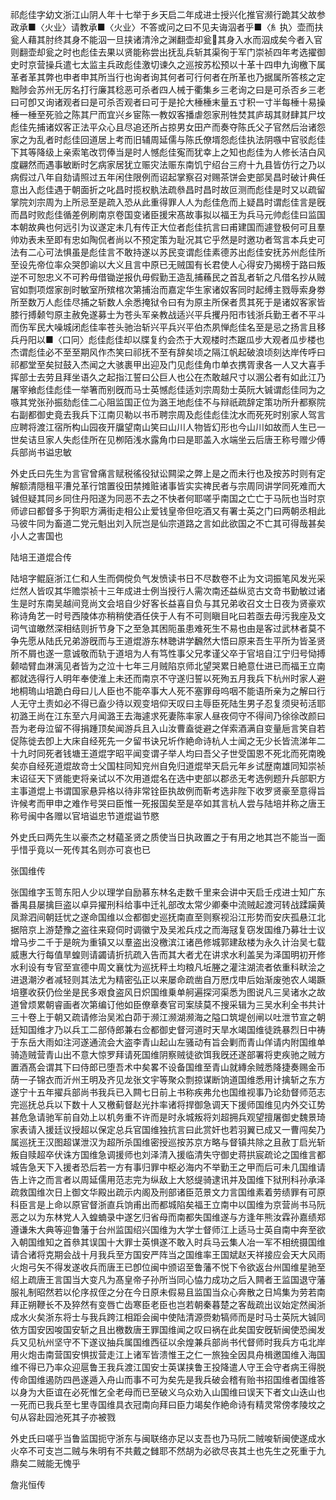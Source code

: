 <!-- { "loadSidebar": true } -->
祁彪佳字幼文浙江山阴人年十七举于乡天启二年成进士授兴化推官濒行跪其父故参政承■〈火业〉请教承■〈火业〉不答或问之曰不见夫诲泅者乎■〈糹执〉壶而扶瓮人藉其肘终其身不能泅一旦挟诸清泠之渊翻壶却瓮其身入水而泅成矣今者入官则翻壶却瓮之时也彪佳去果以贤能称尝出抚乱兵斩其渠徇于军门崇祯四年考选擢御史时京营操兵遣七太监主兵政彪佳激切谏久之巡按苏松预以十革十四申九询檄下属革者革其弊也申者申其所当行也询者询其何者可行何者在所革也乃据属所答核之定黜陟会苏州无厉名打行廉其稔恶可杀者四人械于衢集乡三老询之曰是可杀否乡三老曰可卽又询诸观者曰是可杀否观者曰可于是抡大棰棰末量五寸积一寸半每棰十易操棰一棰至死验之陈其尸而宜兴乡宦陈一教奴客播虐怨家刑牲焚其庐刼其财肆其尸坟彪佳先捕诸奴客正法平众心且尽追还所占掠男女田产而奏夺陈氏父子官然后治诸怨家之为乱者时彪佳回道居上考而旧辅周延儒与陈氏僚壻怨彪佳执法阴嗾中官驳彪佳下其等降级上亲索笔改罚俸当是时人憾彪佳寃而犹幸上之知也彪佳为人修长洁白风度翩然而遇事敏断时乞病家居犹立赈灾法赈东南饥宁绍台三府十九县皆仿行之乃以病假过八年自劾请照过五年闲住限例而诏起掌察召对赐茶饼会吏部吴昌时破计典任意出入彪佳遇于朝面折之叱昌时揽权骫法疏叅昌时昌时故叵测而彪佳是时又以疏留掌院刘宗周为上所忌至是疏入恐从此重得罪人人为彪佳危而上疑昌时谓彪佳言是旣而昌时败彪佳循差例刷南京卷国变诸臣援宋髙故事拟以福王为兵马元帅彪佳曰监国本朝故典也何远引为议遂定未几有传正大位者彪佳抗言曰甫建国而遽登极何可且羣帅劝表未至即有忠如陶侃者尚以不预定策为耻况其它乎然是时邀功者驾言本兵史可法有二心可法惧虽是彪佳言不敢持遂以苏民变谓彪佳素德苏出彪佳安抚苏州彪佳所至设先帝位率众哭卽谕以大义且言中原已无贼国有长君使人心得安乃揭榜于路曰叛逆不可恕忠义不可矜毋借锄逆报仇毋假勤王造乱捕蘓民之首乱者斩之凡借名抄从贼官如剽项煜家剖时敏室所殡棺次第捕治而嘉定华生家诸奴客同时起缚主戮辱索身劵所至数万人彪佳尽捕之斩数人余悉掩狱令曰有为原主所保者贯其死于是诸奴客家皆膝行搏颡匄原主赦免遂募士为苍头军亲教战适兴平兵攫丹阳市钱浙兵勤王者不平斗而伤军民大噪城闭彪佳率苍头驰治斩兴平兵兴平伯杰夙惮彪佳名至是忌之扬言且移兵丹阳以■〈口冋〉彪佳彪佳却以牒复约会杰于大观楼时杰踞瓜步大观者瓜步楼也杰谓彪佳必不至至期风作杰笑曰祁抚不至有辞矣顷之隔江帆起破浪顷刻达岸传呼曰祁都堂至矣挝鼓入杰闻之大骇裹甲出迎及门见彪佳角巾单衣携胥隶各一人又大喜手挥部士去劳且拜坐语久之起指江誓曰公巨人也公在杰敢越尺寸以溷公者有如此江乃屠宰飨彪佳彪佳一举箸而别旣而马士英憾彪佳适刘宗周劾士英阮大铖谓彪佳同为之嗾其党张孙振劾彪佳二心阻监国正位为潞王地彪佳不与辩祇疏辞定策功所升都察院右副都御史竟去我兵下江南贝勒以书币聘宗周及彪佳彪佳沈水而死死时别家人驾言应聘将渡江宿所构山园夜开牖望南山笑曰山川人物皆幻形也今山川如故而人生已一世矣诘旦家人失彪佳所在见栁陌浅水露角巾曰是耶盖入水端坐云后唐王称号赠少傅兵部尚书谥忠敏

外史氏曰先生为言官曾痛言赋税徭役狱讼闗梁之弊上是之而未行也及按苏时则有定解额清隠租平漕兑革行馆置役田禁摊赃诸事皆实实禆民者与宗周同讲学同死难而大铖但疑其同乡同住丹阳遂为同恶不去之不快者何耶嗟乎南国之亡亡于马阮也当时京师谚曰都督多于狗职方满街走相公止爱钱皇帝但吃酒又有署士英之门曰两朝丞相此马彼牛同为畜道二党元魁出刘入阮岂是仙宗道路之言如此欲国之不亡其可得哉甚矣小人之害国也

陆培王道焜合传

陆培字鲲庭浙江仁和人生而倜傥负气发愤读书日不尽数卷不止为文词振笔风发光采烂然人皆叹其华赡崇祯十三年成进士例当授行人需次南还益纵览古文竒书勤敏过诸生是时东南吴越间竞尚文会培自少好客长益喜自负与其兄弟收召文士日夜为贤豪欢称诗角艺一时号西陵体亦稍稍使酒任侠于人有不可则瞋目叱曰若亟去毋污我座及文词气谊皦然深相结则折节身下之至急其困阨虽患难死生不易也由是客过武林者莫不争先愿从陆氏兄弟游旣而与王道焜游东林聴讲学飜然大悟曰原来吾生平所为皆圣贤所不屑也遂一意诚敬而轨于道培为人有笃性事父兄孝谨父卒于官培自江宁归号恸搏颡啮臂血淋漓见者皆为之泣十七年三月贼陷京师北望哭累日絶意仕进已而福王立南都就选得行人明年奉使淮上未还而南京不守遂归誓以死殉五月我兵下杭州时家人避地桐瑦山培跪白母曰儿人臣也不能卒事大人死不塞罪母呜咽不能语所亲为之解曰行人无守土责如必不得已盍少待以观变培仰天叹曰主辱臣死陆生男子忍复须臾茍活耶初潞王尚在江东至六月闻潞王去海遽求死妻陈率家人昼夜伺守不得间乃徐徐改颜曰吾为老母泣留不得捐踵顶矣闻游兵且入山汝曹盍徙避之佯索酒满自变量巵言笑自若促陈徙去卽上大床自经死先一夕留书诀兄圻作絶命诗杭人士闻之无少长皆流涕年二十九时同死者钱塘王道焜字昭平闻变谓子举人均曰吾父子世受国恩不死北而死南晚矣亦自经死道焜故竒士父国柱同知兖州自免归道焜举天启元年乡试歴南雄同知崇祯末诏征天下贤能吏将亲试以不次用道焜名在选中吏部以郡丞无考选例题升兵部职方主事道焜上书谓国家悬异格以待非常铨臣执故例而靳考选非陛下收罗贤豪至意得旨许候考而甲申之难作号哭曰臣惟一死报国矣至是卒如其言杭人尝与陆培并称之唐王称号闽中各赠以官培谥忠节道焜谥节愍

外史氏曰两先生以豪杰之材藴圣贤之质使当日执政置之于有用之地其岂不能当一面乎惜乎竟以一死传其名则亦可哀也已

张国维传

张国维字玉笥东阳人少以理学自励慕东林名走数千里来会讲中天启壬戍进士知广东番禺县屡擒巨盗以卓异擢刑科给事中迁礼部改太常少卿秦中流贼起渡河转战蹂躏黄凤滁泗间朝廷忧之遂命国维以佥都御史巡抚南直至则察视沿江形势而安庆孤悬江北据陪京上游楚豫之盗往来窥伺时调徽宁及吴淞兵戍之而海冦复窃发国维乃募壮士议增马步二千于是皖为重镇又以羣盗出没檄滨江诸邑修城郭建敌楼为永久计治吴七载威惠大行每值旱蝗则请蠲请折抗疏入告而其大者尤在讲求水利盖吴为泽国明初开修水利设有专官至宣德中周文襄忱为巡抚秤土均粮凡坵塍之灌注湖流者依重科畎浍之进退潮汐者减轻则其法尤为精密弘正以来屡命疏凿自万厯戊申后始渐废弛农人竭蹶培壅收获仍俭坐是民多艰食盗风日炽国维乗单舸遍探河渠悉为图说凡三吴诸水之故道曾烦累朝睿画者次第编订他如臣僚章奏官司案牍莫不搜采辑为三吴水利全书共计三十卷上于朝又疏请修治吴淞白茆于濒江濒湖濒海之隘口筑堤创闸以吐泄节宣之朝廷知国维才乃以兵工二部侍郎兼右佥都御史督河道时天旱水竭国维徒跣暴烈日中祷于东岳大雨如注河遂通流会大盗李青山起山左骚动有旨会剿而青山佯请内附国维单骑造贼营青山出不意大惊罗拜请死国维阴察贼徒欲饵我旣还遂部署将吏疾驰之贼方置酒髙会谓其下曰侍郎已堕吾术中矣畧不设备国维至青山就縳余贼悉降捷奏赐金币荫一子锦衣而沂州王明及齐见龙张文宇等聚众剽掠谋断饷道国维悉用计擒斩之东方遂宁十五年擢兵部尚书我兵已入闗七日前上书称疾弗允也国维视事乃论劾督师范志完巡抚总兵以下数十人又檄蓟督赵光抃率诸将捍御急调天下援师国维见内外交讧势甚危急请驰军前自効上以机务重不许而是时永城叛将刘超拥兵观望擅屠御史魏景琦家表请入援廷议授超以保定总兵官国维独抗言曰此赏奸也若羽翼已成又一曹闯矣乃属巡抚王汉图超谋泄汉为超所杀国维密授巡按苏京方略与督镇共除之且赦丁启光斩叛自赎超卒伏诛方国维急调援师也刘泽清入援临清失守御史蒋拱宸疏论之国维言都城告急天下入援者恐后若一方有事归罪中枢必海内不举勤王之甲而后可未几国维请告上许之而言者以周延儒用范志完为纵敌上大怒缇骑逮讯并及国维下狱刑科孙承泽疏救国维次日上御文华殿出疏示内阁及刑部诸臣范景文力言国维素着劳绩罪有可原科臣言是上命以原官督浙直兵饷甫出而都城陷矣福王立南中以国维为京营尚书马阮恶之以为东林党人入蝗蝻录中遂乞归省母而南都失国维遂与方逢年熊汝霖孙嘉绩郑遵谦朱大典等迎鲁藩于台州监国绍兴国维为大学士督师江上适马士英自南中奔至欲入朝国维知之首叅其误国十大罪士英惧遂不敢入时兵马云集人冶一军不相统摄国维请合诸将克期会战十月我兵至方国安严阵当之国维率王国斌赵天祥接应会天大风雨火炮弓矢不得发遂收兵而唐王已卽位闽中颁诏至鲁藩不悦下令欲返台州国维星驰至绍上疏唐王言国当大变凡为髙皇帝子孙所当同心恊力成功之后入闗者王监国退守藩服礼制昭然若以伦序叔侄之分在今日原未假易且监国当众心奔散之日鸠集为劳若南拜正朔鞭长不及猝然有变唇亡齿寒臣老臣也岂若朝秦暮楚之客哉疏出议始定然闽浙成水火矣浙东将士与我兵跨江相距会闽中使陆清源赍勅犒师而是时马士英阮大铖同依方国安因唆国安斩之且出檄数唐王罪国维闻之叹曰祸在此矣国安旣斩闽使恐闽发兵又见杭州坚守不下遂议抽兵属国维西征以余煌兼兵部尚书代督师时我兵方屯北岸用火炮击南营国安惧拔营走江上诸军皆溃惟王之仁一旅独全因具舟楫邀国维入海国维不得已乃率众迎扈鲁王我兵渡江国安士英谋挟鲁王投降遣人守王会守者病王得脱传命国维遏防四邑遂遁入舟山而事不可为矣先是我兵破会稽有贻书招国维者国维答以身为大臣谊在必死惟乞全老母而已至破义乌众劝入山国维曰误天下者文山迭山也一死而已我兵至七里寺国维具衣冠南向拜曰臣力竭矣作絶命诗有精灵常傍孝陵坟之句从容赴园池死其子亦被戮

外史氏曰嗟乎当鲁监国扼守浙东与闽联络亦足以支吾也乃马阮二贼唆斩闽使遂成水火卒不可支岂二贼与朱明有不共戴之雠耶不然胡为必欲尽丧其土也先生之死重于九鼎矣二贼能无愧乎

詹兆恒传

